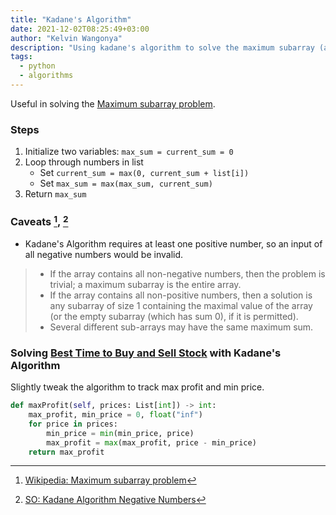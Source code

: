 ```yaml
---
title: "Kadane's Algorithm"
date: 2021-12-02T08:25:49+03:00
author: "Kelvin Wangonya"
description: "Using kadane's algorithm to solve the maximum subarray (and related) problems."
tags:
  - python
  - algorithms
---
```


Useful in solving the [Maximum subarray problem](https://en.wikipedia.org/wiki/Maximum_subarray_problem).

### Steps

1. Initialize two variables: `max_sum = current_sum = 0`
2. Loop through numbers in list
   - Set `current_sum = max(0, current_sum + list[i])`
   - Set `max_sum = max(max_sum, current_sum)`
3. Return `max_sum`

### Caveats [^1], [^2]

- Kadane's Algorithm requires at least one positive number, so an input of all negative numbers would be invalid.

> - If the array contains all non-negative numbers, then the problem is trivial; a maximum subarray is the entire array.
> - If the array contains all non-positive numbers, then a solution is any subarray of size 1 containing the maximal value of the array (or the empty subarray (which has sum 0), if it is permitted).
> - Several different sub-arrays may have the same maximum sum.

### Solving [Best Time to Buy and Sell Stock](https://leetcode.com/problems/best-time-to-buy-and-sell-stock/) with Kadane's Algorithm

Slightly tweak the algorithm to track max profit and min price.

```python
def maxProfit(self, prices: List[int]) -> int:
    max_profit, min_price = 0, float("inf")
    for price in prices:
        min_price = min(min_price, price)
        max_profit = max(max_profit, price - min_price)
    return max_profit
```

[^1]: [Wikipedia: Maximum subarray problem](https://en.wikipedia.org/wiki/Maximum_subarray_problem)
[^2]: [SO: Kadane Algorithm Negative Numbers](https://stackoverflow.com/questions/9942228/kadane-algorithm-negative-numbers)
